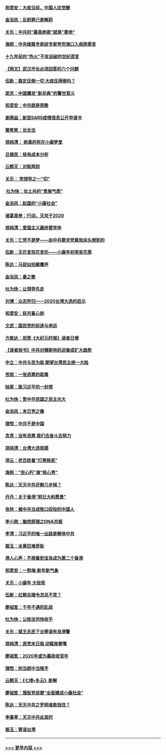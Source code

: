 #### [祝君安：大疫当前，中国人应觉醒](../pages/nsc993/n11821946.md?t=01261733) 
#### [金浴凤：反躬罪己是解药](../pages/nsc993/n11820280.md?t=01261733) 
#### [关乐：中共的“最高绝密”就是“要命”](../pages/nsc993/n11816946.md?t=01261733) 
#### [海网：中央维稳专家组专家夸完海口入病房感言](../pages/nsc993/n11815138.md?t=01261733) 
#### [十九年前的“伪火”不攻自破的世纪谎言](../pages/nsc993/n11813238.md?t=01261733) 
#### [【网文】武汉市长必须回答的六个问题](../pages/nsc993/n11813848.md?t=01261733) 
#### [伍新：稳定压倒一切 大疫压得倒吗？](../pages/nsc993/n11812634.md?t=01261733) 
#### [梁京：中国爆发“新非典”的警世意义](../pages/nsc993/n11812554.md?t=01261733) 
#### [祝君安：中共就是邪教](../pages/nsc993/n11812431.md?t=01261733) 
#### [谢燕益：新型SARS疫情信息公开申请书](../pages/nsc993/n11808840.md?t=01261733) 
#### [蜀笑笑：论合法](../pages/nsc993/n11808064.md?t=01261733) 
#### [郑纯清： 她真的死在小康梦里](../pages/nsc993/n11806623.md?t=01261733) 
#### [吕锡民：核电成本分析](../pages/nsc993/n11806284.md?t=01261733) 
#### [云鹤天：对联两则](../pages/nsc993/n11805957.md?t=01261733) 
#### [关乐： 党领导之一“切”](../pages/nsc993/n11804505.md?t=01261733) 
#### [ 吐为快：论土共的“贵族气质”](../pages/nsc993/n11804490.md?t=01261733) 
#### [金浴凤：赵国的“小康社会”](../pages/nsc993/n11804452.md?t=01261733) 
#### [诸葛高参：行动，灭共于2020](../pages/nsc993/n11804120.md?t=01261733) 
#### [郑纯清：爱国主义最终要党命](../pages/nsc993/n11802197.md?t=01261733) 
#### [关乐：亡党不是梦——由中共要求党章放床头想到的](../pages/nsc993/n11802156.md?t=01261733) 
#### [伍新：无花言现花言形——小康年初哭吴花燕](../pages/nsc993/n11800044.md?t=01261733) 
#### [陈达：马屁似拍颠覆声](../pages/nsc993/n11800010.md?t=01261733) 
#### [金浴凤：春之歌](../pages/nsc993/n11797687.md?t=01261733) 
#### [吐为快：让领导先走](../pages/nsc993/n11797512.md?t=01261733) 
#### [刘博：众志所归——2020台湾大选的启示](../pages/nsc993/n11796878.md?t=01261733) 
#### [祝君安：妖共畜心剖](../pages/nsc993/n11794273.md?t=01261733) 
#### [文武：国民党的前途与命运](../pages/nsc993/n11794198.md?t=01261733) 
#### [方能达：祝贺《大纪元时报》读者日增](../pages/nsc993/n11793807.md?t=01261733) 
#### [【读者投书】中共对穆斯林的迫害成扩大趋势](../pages/nsc993/n11791371.md?t=01261733) 
#### [中立：中共与民为敌 期望台湾民主统一大陆](../pages/nsc993/n11790392.md?t=01261733) 
#### [苦胆：一张选票的距离](../pages/nsc993/n11788914.md?t=01261733) 
#### [陆客：致习近平的一封信](../pages/nsc993/n11788867.md?t=01261733) 
#### [吐为快：贺中华民国之民主光大](../pages/nsc993/n11788618.md?t=01261733) 
#### [金浴凤：末日党之像](../pages/nsc993/n11787475.md?t=01261733) 
#### [理悟：中共不是中国](../pages/nsc993/n11787463.md?t=01261733) 
#### [念贲：没有选票  我们去奋斗去努力](../pages/nsc993/n11787398.md?t=01261733) 
#### [郑纯清：台湾大选观感](../pages/nsc993/n11786210.md?t=01261733) 
#### [项云：老百姓看“打黑除恶”](../pages/nsc993/n11785398.md?t=01261733) 
#### [海网：“空心朽”演“核心秀”](../pages/nsc993/n11783874.md?t=01261733) 
#### [陈达：天灭中共还剩几步棋？](../pages/nsc993/n11783719.md?t=01261733) 
#### [丹丹：关于香港“明日大屿愿景”](../pages/nsc993/n11783273.md?t=01261733) 
#### [张林：被中共当成牲口奴役的中国人](../pages/nsc993/n11782397.md?t=01261733) 
#### [李小刚：脑控原理之DNA共振](../pages/nsc993/n11780962.md?t=01261733) 
#### [李清：习近平的唯一出路是解体中共](../pages/nsc993/n11780866.md?t=01261733) 
#### [振玉：炎黄巨难奇耻](../pages/nsc993/n11779632.md?t=01261733) 
#### [港人心声：不想看到宝岛成为第二个香港](../pages/nsc993/n11778817.md?t=01261733) 
#### [祝君安：一剪梅‧新年新气象](../pages/nsc993/n11776340.md?t=01261733) 
#### [关乐：小康年 大役现](../pages/nsc993/n11774213.md?t=01261733) 
#### [伍新：红朝总理令怎总不灵？](../pages/nsc993/n11770813.md?t=01261733) 
#### [廖祖笙：千年不遇的乱政](../pages/nsc993/n11770373.md?t=01261733) 
#### [吐为快：公检法司快收手](../pages/nsc993/n11770359.md?t=01261733) 
#### [关乐：就王志民下台寄语有良港警](../pages/nsc993/n11769903.md?t=01261733) 
#### [郑纯清：恶党末日临 动辄挨掌嘴](../pages/nsc993/n11769356.md?t=01261733) 
#### [廖祖笙：2020年或为暴政收官年](../pages/nsc993/n11768216.md?t=01261733) 
#### [理悟：别当郎中当推手](../pages/nsc993/n11768243.md?t=01261733) 
#### [云鹤天：《七律▪冬云》新解](../pages/nsc993/n11768204.md?t=01261733) 
#### [廖祖笙：饿饭党说要“全面建成小康社会”](../pages/nsc993/n11767482.md?t=01261733) 
#### [陈达：天灭中共之罗网谁能挡住？](../pages/nsc993/n11767465.md?t=01261733) 
#### [李春草：天灭中共此其时](../pages/nsc993/n11767452.md?t=01261733) 
#### [振玉：寄语台湾](../pages/nsc993/n11767432.md?t=01261733) 

----
#### [ >>> 更早内容 <<< ](../indexes/nsc993-earlier.md)
